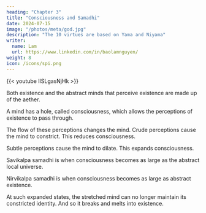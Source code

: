 ```yaml
---
heading: "Chapter 3"
title: "Consciousness and Samadhi"
date: 2024-07-15
image: "/photos/meta/god.jpg"
description: "The 10 virtues are based on Yama and Niyama"
writer:
  name: Lam
  url: https://www.linkedin.com/in/baolamnguyen/
weight: 8
icon: /icons/spi.png
---
```



<!-- Aether Mechanics: Consciousness and Samadhi -->

{{< youtube lISLgasNjHk >}}

Both existence and the abstract minds that perceive existence are made up of the aether.

A mind has a hole, called consciousness, which allows the perceptions of existence to pass through. 

The flow of these perceptions changes the mind. Crude perceptions cause the mind to constrict. This reduces consciousness. 

Subtle perceptions cause the mind to dilate. This expands consciousness. 

Savikalpa samadhi is when consciousness becomes as large as the abstract local universe.  

Nirvikalpa samadhi is when consciousness becomes as large as abstract existence. 

At such expanded states, the stretched mind can no longer maintain its constricted identity. And so it breaks and melts into existence.

<!-- https://youtu.be/lISLgasNjHk -->
